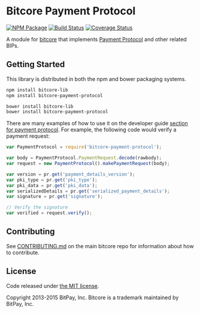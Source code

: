 Bitcore Payment Protocol
=======

[![NPM Package](https://img.shields.io/npm/v/bitcore-payment-protocol.svg?style=flat-square)](https://www.npmjs.org/package/bitcore-payment-protocol)
[![Build Status](https://img.shields.io/travis/bitpay/bitcore-payment-protocol.svg?branch=master&style=flat-square)](https://travis-ci.org/bitpay/bitcore-payment-protocol)
[![Coverage Status](https://img.shields.io/coveralls/bitpay/bitcore-payment-protocol.svg?style=flat-square)](https://coveralls.io/r/bitpay/bitcore-payment-protocol)

A module for [bitcore](https://github.com/bitpay/bitcore) that implements [Payment Protocol](https://github.com/bastoji/bips/blob/master/bip-0070.mediawiki) and other related BIPs.

## Getting Started

This library is distributed in both the npm and bower packaging systems.

```sh
npm install bitcore-lib
npm install bitcore-payment-protocol
```

```sh
bower install bitcore-lib
bower install bitcore-payment-protocol
```

There are many examples of how to use it on the developer guide [section for payment protocol](https://bitcore.io/api/paypro). For example, the following code would verify a payment request:

```javascript
var PaymentProtocol = require('bitcore-payment-protocol');

var body = PaymentProtocol.PaymentRequest.decode(rawbody);
var request = new PaymentProtocol().makePaymentRequest(body);

var version = pr.get('payment_details_version');
var pki_type = pr.get('pki_type');
var pki_data = pr.get('pki_data');
var serializedDetails = pr.get('serialized_payment_details');
var signature = pr.get('signature');

// Verify the signature
var verified = request.verify();
```

## Contributing

See [CONTRIBUTING.md](https://github.com/bitpay/bitcore/blob/master/CONTRIBUTING.md) on the main bitcore repo for information about how to contribute.

## License

Code released under [the MIT license](https://github.com/bitpay/bitcore/blob/master/LICENSE).

Copyright 2013-2015 BitPay, Inc. Bitcore is a trademark maintained by BitPay, Inc.
